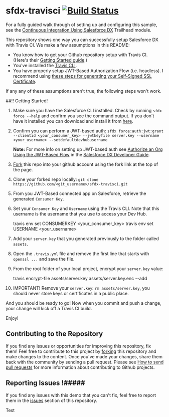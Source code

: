 # sfdx-travisci [![Build Status](https://travis-ci.org/forcedotcom/sfdx-travisci.svg?branch=master)](https://travis-ci.org/forcedotcom/sfdx-travisci)

For a fully guided walk through of setting up and configuring this sample, see the [Continuous Integration Using Salesforce DX](https://trailhead.salesforce.com/modules/sfdx_travis_ci) Trailhead module.

This repository shows one way you can successfully setup Salesforce DX with Travis CI. We make a few assumptions in this README:

- You know how to get your Github repository setup with Travis CI. (Here's their [Getting Started guide](https://docs.travis-ci.com/user/getting-started/).)
- You've installed the [Travis CLI](https://github.com/travis-ci/travis.rb#installation). 
- You have properly setup JWT-Based Authorization Flow (i.e. headless). I recommend using [these steps for generating your Self-Signed SSL Certificate](https://devcenter.heroku.com/articles/ssl-certificate-self). 

If any any of these assumptions aren't true, the following steps won't work.

##!! Getting Started!

1) Make sure you have the Salesforce CLI installed. Check by running `sfdx force --help` and confirm you see the command output. If you don't have it installed you can download and install it from [here](https://developer.salesforce.com/tools/sfdxcli).

2) Confirm you can perform a JWT-based auth: `sfdx force:auth:jwt:grant --clientid <your_consumer_key> --jwtkeyfile server.key --username <your_username> --setdefaultdevhubusername`

   **Note:** For more info on setting up JWT-based auth see [Authorize an Org Using the JWT-Based Flow](https://developer.salesforce.com/docs/atlas.en-us.sfdx_dev.meta/sfdx_dev/sfdx_dev_auth_jwt_flow.htm) in the [Salesforce DX Developer Guide](https://developer.salesforce.com/docs/atlas.en-us.sfdx_dev.meta/sfdx_dev).

3) [Fork](http://help.github.com/fork-a-repo/) this repo into your github account using the fork link at the top of the page.

4) Clone your forked repo locally: `git clone https://github.com/<git_username>/sfdx-travisci.git`

5) From you JWT-Based connected app on Salesforce, retrieve the generated `Consumer Key`.

6) Set your `Consumer Key` and `Username` using the Travis CLI. Note that this username is the username that you use to access your Dev Hub.

    travis env set CONSUMERKEY <your_consumer_key>
    travis env set USERNAME <your_username>

7) Add your `server.key` that you generated previously to the folder called `assets`.

8) Open the `.travis.yml` file and remove the first line that starts with `openssl ...` and save the file.

9) From the root folder of your local project, encrypt your `server.key` value:

    travis encrypt-file assets/server.key assets/server.key.enc --add

10) IMPORTANT! Remove your `server.key`: `rm assets/server.key`, you should never store keys or certificates in a public place.

And you should be ready to go! Now when you commit and push a change, your change will kick off a Travis CI build.

Enjoy!

## Contributing to the Repository ###

If you find any issues or opportunities for improving this repository, fix them!  Feel free to contribute to this project by [forking](http://help.github.com/fork-a-repo/) this repository and make changes to the content.  Once you've made your changes, share them back with the community by sending a pull request. Please see [How to send pull requests](http://help.github.com/send-pull-requests/) for more information about contributing to Github projects.

## Reporting Issues !#####

If you find any issues with this demo that you can't fix, feel free to report them in the [issues](https://github.com/forcedotcom/sfdx-travisci/issues) section of this repository.

Test
